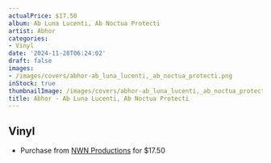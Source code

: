 ```yaml
---
actualPrice: $17.50
album: Ab Luna Lucenti, Ab Noctua Protecti
artist: Abhor
categories:
- Vinyl
date: '2024-11-28T06:24:02'
draft: false
images:
- /images/covers/abhor-ab_luna_lucenti,_ab_noctua_protecti.png
inStock: true
thumbnailImage: /images/covers/abhor-ab_luna_lucenti,_ab_noctua_protecti-thumb.png
title: Abhor - Ab Luna Lucenti, Ab Noctua Protecti
---
```


## Vinyl
* Purchase from [NWN Productions](http://shop.nwnprod.com/index.php?route=product/product&path=75&product_id=58277&sort=pd.name&order=ASC) for $17.50
